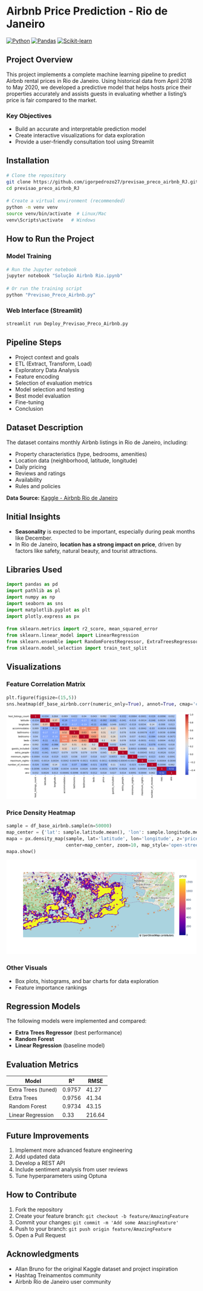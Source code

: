 # Airbnb Price Prediction - Rio de Janeiro

[![Python](https://img.shields.io/badge/python-3.8+-blue.svg)](https://www.python.org/downloads/)
[![Pandas](https://img.shields.io/badge/pandas-latest-blue)](https://pandas.pydata.org/)
[![Scikit-learn](https://img.shields.io/badge/scikit--learn-latest-orange)](https://scikit-learn.org/)

## Project Overview

This project implements a complete machine learning pipeline to predict Airbnb rental prices in Rio de Janeiro. Using historical data from April 2018 to May 2020, we developed a predictive model that helps hosts price their properties accurately and assists guests in evaluating whether a listing’s price is fair compared to the market.

### Key Objectives
- Build an accurate and interpretable prediction model  
- Create interactive visualizations for data exploration  
- Provide a user-friendly consultation tool using Streamlit  

## Installation

```bash
# Clone the repository
git clone https://github.com/igorpedrozo27/previsao_preco_airbnb_RJ.git
cd previsao_preco_airbnb_RJ

# Create a virtual environment (recommended)
python -m venv venv
source venv/bin/activate  # Linux/Mac
venv\Scripts\activate   # Windows
```

## How to Run the Project

### Model Training

```python
# Run the Jupyter notebook
jupyter notebook "Solução Airbnb Rio.ipynb"

# Or run the training script
python "Previsao_Preco_Airbnb.py"
```

### Web Interface (Streamlit)

```bash
streamlit run Deploy_Previsao_Preco_Airbnb.py
```

## Pipeline Steps

- Project context and goals  
- ETL (Extract, Transform, Load)  
- Exploratory Data Analysis  
- Feature encoding  
- Selection of evaluation metrics  
- Model selection and testing  
- Best model evaluation  
- Fine-tuning  
- Conclusion  

## Dataset Description

The dataset contains monthly Airbnb listings in Rio de Janeiro, including:

- Property characteristics (type, bedrooms, amenities)  
- Location data (neighborhood, latitude, longitude)  
- Daily pricing  
- Reviews and ratings  
- Availability  
- Rules and policies  

**Data Source:** [Kaggle - Airbnb Rio de Janeiro](https://www.kaggle.com/allanbruno/airbnb-rio-de-janeiro)

## Initial Insights

- **Seasonality** is expected to be important, especially during peak months like December.  
- In Rio de Janeiro, **location has a strong impact on price**, driven by factors like safety, natural beauty, and tourist attractions.

## Libraries Used

```python
import pandas as pd
import pathlib as pl
import numpy as np
import seaborn as sns
import matplotlib.pyplot as plt
import plotly.express as px

from sklearn.metrics import r2_score, mean_squared_error
from sklearn.linear_model import LinearRegression
from sklearn.ensemble import RandomForestRegressor, ExtraTreesRegressor
from sklearn.model_selection import train_test_split
```

## Visualizations

### Feature Correlation Matrix

```python
plt.figure(figsize=(15,5))
sns.heatmap(df_base_airbnb.corr(numeric_only=True), annot=True, cmap='coolwarm')
```

![Feature Correlation Matrix](images/image.png)

### Price Density Heatmap

```python
sample = df_base_airbnb.sample(n=50000)
map_center = {'lat': sample.latitude.mean(), 'lon': sample.longitude.mean()}
mapa = px.density_map(sample, lat='latitude', lon='longitude', z='price', radius=5,
                      center=map_center, zoom=10, map_style='open-street-map')
mapa.show()
```

![Price Heatmap](images/newplot_MAP)

### Other Visuals

- Box plots, histograms, and bar charts for data exploration  
- Feature importance rankings

## Regression Models

The following models were implemented and compared:

- **Extra Trees Regressor** (best performance)  
- **Random Forest**  
- **Linear Regression** (baseline model)

## Evaluation Metrics

| Model                     | R²     | RMSE   |
|--------------------------|--------|--------|
| Extra Trees (tuned)      | 0.9757 | 41.27  |
| Extra Trees              | 0.9756 | 41.34  |
| Random Forest            | 0.9734 | 43.15  |
| Linear Regression        | 0.33   | 216.64 |

## Future Improvements

1. Implement more advanced feature engineering  
2. Add updated data  
3. Develop a REST API  
4. Include sentiment analysis from user reviews  
5. Tune hyperparameters using Optuna  

## How to Contribute

1. Fork the repository  
2. Create your feature branch: `git checkout -b feature/AmazingFeature`  
3. Commit your changes: `git commit -m 'Add some AmazingFeature'`  
4. Push to your branch: `git push origin feature/AmazingFeature`  
5. Open a Pull Request  

## Acknowledgments

- Allan Bruno for the original Kaggle dataset and project inspiration  
- Hashtag Treinamentos community  
- Airbnb Rio de Janeiro user community